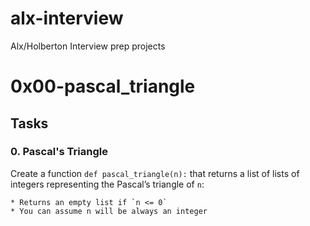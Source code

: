 # alx-interview
Alx/Holberton Interview prep projects
# 0x00-pascal_triangle
## Tasks
### 0. Pascal's Triangle

Create a function `def pascal_triangle(n):` that returns a list of lists of integers representing the Pascal’s triangle of `n`:

    * Returns an empty list if `n <= 0`
    * You can assume n will be always an integer
